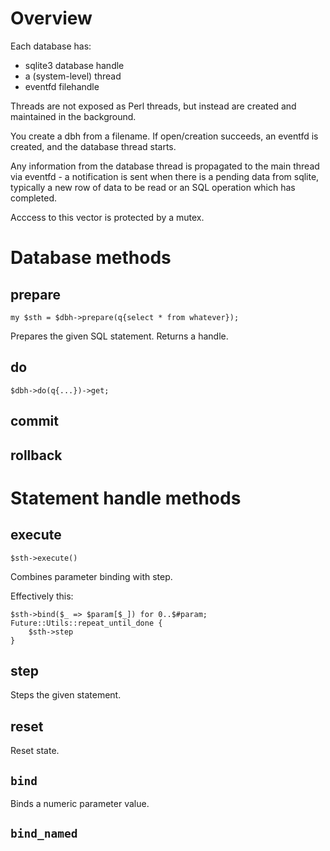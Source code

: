# Overview

Each database has:

* sqlite3 database handle
* a (system-level) thread
* eventfd filehandle

Threads are not exposed as Perl threads, but instead are created and maintained
in the background.

You create a dbh from a filename. If open/creation succeeds, an eventfd is created,
and the database thread starts.

Any information from the database thread is propagated to the main thread via
eventfd - a notification is sent when there is a pending data from sqlite,
typically a new row of data to be read or an SQL operation which has completed.

Acccess to this vector is protected by a mutex.

# Database methods

## prepare

`my $sth = $dbh->prepare(q{select * from whatever});`

Prepares the given SQL statement. Returns a handle.

## do

`$dbh->do(q{...})->get;`

## commit

## rollback

# Statement handle methods

## execute

`$sth->execute()`

Combines parameter binding with step.

Effectively this:

```
$sth->bind($_ => $param[$_]) for 0..$#param;
Future::Utils::repeat_until_done {
	$sth->step
}
```

## step

Steps the given statement.

## reset

Reset state.

## `bind`

Binds a numeric parameter value.

## `bind_named`


